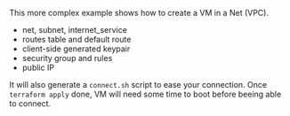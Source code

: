 This more complex example shows how to create a VM in a Net (VPC).

- net, subnet, internet_service
- routes table and default route
- client-side generated keypair
- security group and rules
- public IP

It will also generate a `connect.sh` script to ease your connection.
Once `terraform apply` done, VM will need some time to boot before beeing able to connect.
